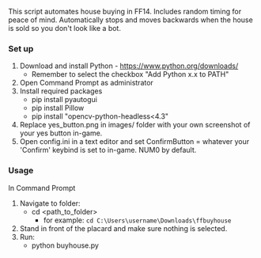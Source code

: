 This script automates house buying in FF14. Includes random timing for peace of mind. Automatically stops and moves backwards when the house is sold so you don't look like a bot.

### Set up

1. Download and install Python - https://www.python.org/downloads/
    - Remember to select the checkbox "Add Python x.x to PATH"
3. Open Command Prompt as administrator
4. Install required packages
    - pip install pyautogui
    - pip install Pillow
    - pip install "opencv-python-headless<4.3"
5. Replace yes_button.png in images/ folder with your own screenshot of your yes button in-game.
6. Open config.ini in a text editor and set ConfirmButton = whatever your 'Confirm' keybind is set to in-game. NUM0 by default.

### Usage

In Command Prompt
1. Navigate to folder:
    - cd <path_to_folder> 
        - for example: `cd C:\Users\username\Downloads\ffbuyhouse`
2. Stand in front of the placard and make sure nothing is selected.
3. Run:
    - python buyhouse.py

